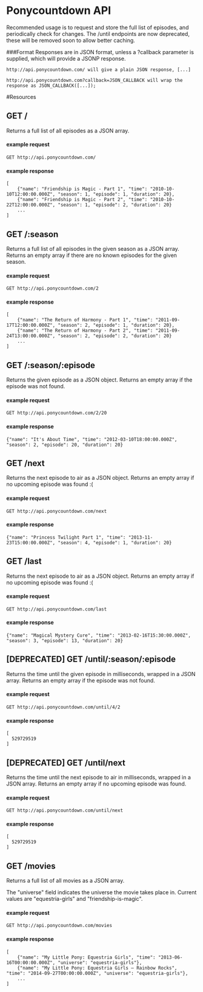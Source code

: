 # Ponycountdown API

Recommended usage is to request and store the full list of episodes, and periodically check for changes.
The /until endpoints are now deprecated, these will be removed soon to allow better caching.

###Format
Responses are in JSON format, unless a ?callback parameter is supplied, which will provide a JSONP response.

    http://api.ponycountdown.com/ will give a plain JSON response, [...]  

    http://api.ponycountdown.com?callback=JSON_CALLBACK will wrap the response as JSON_CALLBACK([...]);

#Resources

## GET /
Returns a full list of all episodes as a JSON array.

#### example request
    GET http://api.ponycountdown.com/

#### example response
    [
        {"name": "Friendship is Magic - Part 1", "time": "2010-10-10T12:00:00.000Z", "season": 1, "episode": 1, "duration": 20},
        {"name": "Friendship is Magic - Part 2", "time": "2010-10-22T12:00:00.000Z", "season": 1, "episode": 2, "duration": 20}
        ...
    ]


## GET /:season
Returns a full list of all episodes in the given season as a JSON array. Returns an empty array if there are no known episodes for the given season.

#### example request
    GET http://api.ponycountdown.com/2

#### example response
    [
        {"name": "The Return of Harmony - Part 1", "time": "2011-09-17T12:00:00.000Z", "season": 2, "episode": 1, "duration": 20},
        {"name": "The Return of Harmony - Part 2", "time": "2011-09-24T13:00:00.000Z", "season": 2, "episode": 2, "duration": 20}
        ...
    ]


## GET /:season/:episode
Returns the given episode as a JSON object. Returns an empty array if the episode was not found.

#### example request
    GET http://api.ponycountdown.com/2/20

#### example response
    {"name": "It's About Time", "time": "2012-03-10T18:00:00.000Z", "season": 2, "episode": 20, "duration": 20}


## GET /next
Returns the next episode to air as a JSON object. Returns an empty array if no upcoming episode was found :(

#### example request
    GET http://api.ponycountdown.com/next

#### example response
    {"name": "Princess Twilight Part 1", "time": "2013-11-23T15:00:00.000Z", "season": 4, "episode": 1, "duration": 20}


## GET /last
Returns the next episode to air as a JSON object. Returns an empty array if no upcoming episode was found :(

#### example request
    GET http://api.ponycountdown.com/last

#### example response
    {"name": "Magical Mystery Cure", "time": "2013-02-16T15:30:00.000Z", "season": 3, "episode": 13, "duration": 20}


## [DEPRECATED] GET /until/:season/:episode
Returns the time until the given episode in milliseconds, wrapped in a JSON array. Returns an empty array if the episode was not found.

#### example request
    GET http://api.ponycountdown.com/until/4/2

#### example response
    [
      529729519
    ]


## [DEPRECATED] GET /until/next
Returns the time until the next episode to air in milliseconds, wrapped in a JSON array. Returns an empty array if no upcoming episode was found.

#### example request
    GET http://api.ponycountdown.com/until/next

#### example response
    [
      529729519
    ]
    
## GET /movies
Returns a full list of all movies as a JSON array.

The "universe" field indicates the universe the movie takes place in. Current values are "equestria-girls" and "friendship-is-magic".

#### example request
    GET http://api.ponycountdown.com/movies

#### example response
    [
        {"name": "My Little Pony: Equestria Girls", "time": "2013-06-16T00:00:00.000Z", "universe": "equestria-girls"},
        {"name": "My Little Pony: Equestria Girls – Rainbow Rocks", "time": "2014-09-27T00:00:00.000Z", "universe": "equestria-girls"},
        ...
    ]